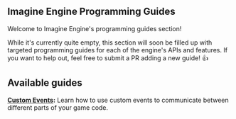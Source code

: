 ## Imagine Engine Programming Guides

Welcome to Imagine Engine's programming guides section!

While it's currently quite empty, this section will soon be filled up with targeted programming guides for each of the engine's APIs and features. If you want to help out, feel free to submit a PR adding a new guide! 👍

## Available guides

**[Custom Events](CustomEvents.md):** Learn how to use custom events to communicate between different parts of your game code.